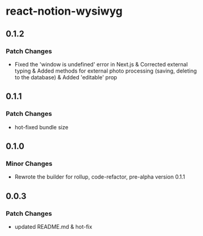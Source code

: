 # react-notion-wysiwyg

## 0.1.2

### Patch Changes

- Fixed the 'window is undefined' error in Next.js & Corrected external typing & Added methods for external photo processing (saving, deleting to the database) & Added 'editable' prop

## 0.1.1

### Patch Changes

- hot-fixed bundle size

## 0.1.0

### Minor Changes

- Rewrote the builder for rollup, code-refactor, pre-alpha version 0.1.1

## 0.0.3

### Patch Changes

- updated README.md & hot-fix
